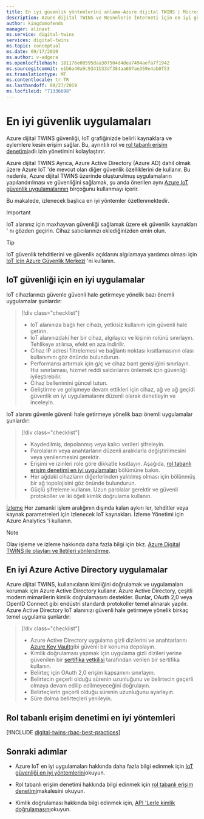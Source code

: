 ```yaml
---
title: En iyi güvenlik yöntemlerini anlama-Azure dijital TWINS | Microsoft Docs
description: Azure dijital TWINS ve Nesnelerin İnterneti için en iyi güvenlik yöntemleri hakkında bilgi edinin.
author: kingdomofends
manager: alinast
ms.service: digital-twins
services: digital-twins
ms.topic: conceptual
ms.date: 09/17/2019
ms.author: v-adgera
ms.openlocfilehash: 181176e00595daa307504d4dea7494aefa7f1942
ms.sourcegitcommit: e1b6a40a9c9341b33df384aa607ae359e4ab0f53
ms.translationtype: MT
ms.contentlocale: tr-TR
ms.lasthandoff: 09/27/2019
ms.locfileid: "71336698"
---
```

# <a name="security-best-practices"></a>En iyi güvenlik uygulamaları

Azure dijital TWINS güvenliği, IoT grafiğinizde belirli kaynaklara ve eylemlere kesin erişim sağlar. Bu, ayrıntılı rol ve [rol tabanlı erişim denetimi](./security-role-based-access-control.md)adlı izin yönetimini kolaylaştırır.

Azure dijital TWINS Ayrıca, Azure Active Directory (Azure AD) dahil olmak üzere Azure IoT 'de mevcut olan diğer güvenlik özelliklerini de kullanır. Bu nedenle, Azure dijital TWINS üzerinde oluşturulmuş uygulamaların yapılandırılması ve güvenliğini sağlamak, şu anda önerilen aynı [Azure IoT güvenlik uygulamalarının](../iot-fundamentals/iot-security-best-practices.md) birçoğunu kullanmayı içerir.

Bu makalede, izlenecek başlıca en iyi yöntemler özetlenmektedir.

> [!IMPORTANT]
> IoT alanınız için maxhayvan güvenliği sağlamak üzere ek güvenlik kaynakları ' nı gözden geçirin. Cihaz satıcılarınızı eklediğinizden emin olun.

> [!TIP]
> IoT güvenlik tehditlerini ve güvenlik açıklarını algılamaya yardımcı olması için [IoT Için Azure Güvenlik Merkezi](https://docs.microsoft.com/azure/asc-for-iot/) 'ni kullanın.

## <a name="iot-security-best-practices"></a>IoT güvenliği için en iyi uygulamalar

IoT cihazlarınızı güvenle güvenli hale getirmeye yönelik bazı önemli uygulamalar şunlardır:

> [!div class="checklist"]
> * IoT alanınıza bağlı her cihazı, yetkisiz kullanım için güvenli hale getirin.
> * IoT alanınızdaki her bir cihaz, algılayıcı ve kişinin rolünü sınırlayın. Tehlikeye atılırsa, efekt en aza indirilir.
> * Cihaz IP adresi filtrelemesi ve bağlantı noktası kısıtlamasının olası kullanımını göz önünde bulundurun.
> * Performansı artırmak için g/ç ve cihaz bant genişliğini sınırlayın. Hız sınırlaması, hizmet reddi saldırılarını önlemek için güvenliği iyileştirebilir.
> * Cihaz bellenimini güncel tutun.
> * Geliştirme ve gelişmeye devam ettikleri için cihaz, ağ ve ağ geçidi güvenlik en iyi uygulamalarını düzenli olarak denetleyin ve inceleyin.

IoT alanını güvenle güvenli hale getirmeye yönelik bazı önemli uygulamalar şunlardır:

> [!div class="checklist"]
> * Kaydedilmiş, depolanmış veya kalıcı verileri şifreleyin.
> * Parolaların veya anahtarların düzenli aralıklarla değiştirilmesini veya yenilenmesini gerektir.
> * Erişimi ve izinleri role göre dikkatle kısıtlayın. Aşağıda, [rol tabanlı erişim denetimi en iyi uygulamaları](#role-based-access-control-best-practices) bölümüne bakın.
> * Her ağdaki cihazların diğerlerinden yalıtılmış olması için bölünmüş bir ağ topolojisini göz önünde bulundurun.
> * Güçlü şifreleme kullanın. Uzun parolalar gerektir ve güvenli protokoller ve iki öğeli kimlik doğrulama kullanın.

[İzleme](./how-to-configure-monitoring.md) Her zamanki işlem aralığının dışında kalan aykırı ler, tehditler veya kaynak parametreleri için izlenecek IoT kaynakları. İzleme Yönetimi için Azure Analytics 'i kullanın.

> [!NOTE]
> Olay işleme ve izleme hakkında daha fazla bilgi için bkz. [Azure Digital TWINS ile olayları ve Iletileri yönlendirme](./concepts-events-routing.md).

## <a name="azure-active-directory-best-practices"></a>En iyi Azure Active Directory uygulamalar

Azure dijital TWINS, kullanıcıların kimliğini doğrulamak ve uygulamaları korumak için Azure Active Directory kullanır. Azure Active Directory, çeşitli modern mimarilerin kimlik doğrulamasını destekler. Bunlar, OAuth 2,0 veya OpenID Connect gibi endüstri standardı protokoller temel alınarak yapılır. Azure Active Directory IoT alanınızı güvenli hale getirmeye yönelik birkaç temel uygulama şunlardır:

> [!div class="checklist"]
> * Azure Active Directory uygulama gizli dizilerini ve anahtarlarını [Azure Key Vault](https://azure.microsoft.com/services/key-vault/)gibi güvenli bir konuma depolayın.
> * Kimlik doğrulaması yapmak için uygulama gizli dizileri yerine güvenilen bir [sertifika yetkilisi](../active-directory/authentication/active-directory-certificate-based-authentication-get-started.md) tarafından verilen bir sertifika kullanın.
> * Belirteç için OAuth 2,0 erişim kapsamını sınırlayın.
> * Belirtecin geçerli olduğu sürenin uzunluğunu ve belirtecin geçerli olmaya devam edilip edilmeyeceğini doğrulayın.
> * Belirteçlerin geçerli olduğu sürenin uzunluğunu ayarlayın.
> * Süre dolma belirteçleri yenileyin.

## <a name="role-based-access-control-best-practices"></a>Rol tabanlı erişim denetimi en iyi yöntemleri

[!INCLUDE [digital-twins-rbac-best-practices](../../includes/digital-twins-rbac-best-practices.md)]

## <a name="next-steps"></a>Sonraki adımlar

* Azure IoT en iyi uygulamaları hakkında daha fazla bilgi edinmek için [IoT güvenliği en iyi yöntemlerini](../iot-fundamentals/iot-security-best-practices.md)okuyun.

* Rol tabanlı erişim denetimi hakkında bilgi edinmek için [rol tabanlı erişim denetimi](./security-role-based-access-control.md)makalesini okuyun.

* Kimlik doğrulaması hakkında bilgi edinmek için, [API 'Lerle kimlik doğrulamasını](./security-authenticating-apis.md)okuyun.
